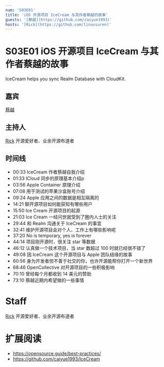 ```yaml
---
num: 'S03E01'
title: 'iOS 开源项目 IceCream 与其作者蔡越的故事'
guests: '[蔡越](https://github.com/caiyue1993)'
hosts: '[Rick](https://github.com/linuxsuren)'
---
```


# S03E01 iOS 开源项目 IceCream 与其作者蔡越的故事
IceCream helps you sync Realm Database with CloudKit.

## 嘉宾
[蔡越](https://github.com/caiyue1993)

## 主持人
[Rick](https://github.com/linuxsuren) 开源爱好者、业余开源布道者

## 时间线
* 00:33 IceCream 作者蔡越自我介绍
* 01:33 ICloud 同步的原理基本介绍p
* 03:56 Apple Container 原理介绍
* 07:08 用于测试的苹果沙盒账号介绍
* 09:24 Apple 应用之间的数据是相互隔离的
* 14:21 聊开源项目如何能获知有哪些用户
* 15:50 Ice Cream 开源项目的起源
* 21:03 Ice Cream 一经问世就受到了圈内人士的关注
* 29:44 和 Realm 沟通关于 IceCream 的事宜
* 32:41 维护开源项目会对个人、工作上有哪些影响呢
* 37:20 No is temporary, yes is forever
* 44:14 项目刚开源时，很关注 star 等数据
* 46:12 认真做一个技术项目，当 star 数超过 100 时就已经很不错了
* 49:08 因 IceCream 这个开源项目与 Apple 团队结缘的故事
* 60:56 身为开发者但不善于社交的你，也许开源能帮你打开一个新世界
* 68:46 OpenCollective 对开源项目的一些积极影响
* 70:10 曾经每个月都收到 14 美元的赞助
* 73:10 蔡越近期内希望做的一些事情

# Staff
[Rick](https://github.com/linuxsuren) 开源爱好者、业余开源布道者

# 扩展阅读
* https://opensource.guide/best-practices/
* https://github.com/caiyue1993/IceCream
